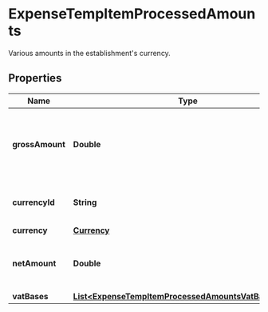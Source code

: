 

# ExpenseTempItemProcessedAmounts

Various amounts in the establishment's currency.

## Properties

| Name | Type | Description | Notes |
|------------ | ------------- | ------------- | -------------|
|**grossAmount** | **Double** | Original transaction amount converted into the establishment&#39;s currency. |  [optional] |
|**currencyId** | **String** | ISO code of the currency (eg: &#39;EUR&#39;, &#39;USD&#39;, &#39;GBP&#39;, ...). |  [optional] |
|**currency** | [**Currency**](Currency.md) |  |  [optional] |
|**netAmount** | **Double** | The converted amount after the expense policy has been applied. |  [optional] |
|**vatBases** | [**List&lt;ExpenseTempItemProcessedAmountsVatBasesInner&gt;**](ExpenseTempItemProcessedAmountsVatBasesInner.md) |  |  [optional] |



